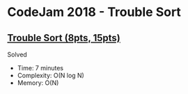 # CodeJam 2018 - Trouble Sort

## [Trouble Sort (8pts, 15pts)](https://codingcompetitions.withgoogle.com/codejam/round/00000000000000cb/00000000000079cb)

Solved

* Time: 7 minutes
* Complexity: O(N log N)
* Memory: O(N)
